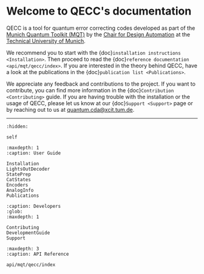 # Welcome to QECC's documentation

QECC is a tool for quantum error correcting codes developed as part of the [Munich Quantum Toolkit (MQT)](https://mqt.readthedocs.io) by the [Chair for Design Automation](https://www.cda.cit.tum.de/) at the [Technical University of Munich](https://www.tum.de).

We recommend you to start with the {doc}`installation instructions <Installation>`.
Then proceed to read the {doc}`reference documentation <api/mqt/qecc/index>`.
If you are interested in the theory behind QECC, have a look at the publications in the {doc}`publication list <Publications>`.

We appreciate any feedback and contributions to the project. If you want to contribute, you can find more information in
the {doc}`Contribution <Contributing>` guide. If you are having trouble with the installation or the usage of QECC,
please let us know at our {doc}`Support <Support>` page or by reaching out to us at
[quantum.cda@xcit.tum.de](mailto:quantum.cda@xcit.tum.de).

---

```{toctree}
:hidden:

self
```

```{toctree}
:maxdepth: 1
:caption: User Guide

Installation
LightsOutDecoder
StatePrep
CatStates
Encoders
AnalogInfo
Publications
```

```{toctree}
:caption: Developers
:glob:
:maxdepth: 1

Contributing
DevelopmentGuide
Support
```

```{toctree}
:maxdepth: 3
:caption: API Reference

api/mqt/qecc/index
```
